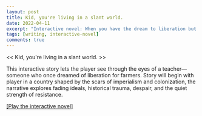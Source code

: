 ```yaml
---
layout: post
title: Kid, you're living in a slant world.
date: 2022-04-11
excerpt: "Interactive novel: When you have the dream to liberation but you have to face with the reality "
tags: [writing, interactive-novel]
comments: true
---
```



<< Kid, you're living in a slant world. >>


This interactive story lets the player see through the eyes of a teacher— 
someone who once dreamed of liberation for farmers. 
Story will begin with player in a country shaped by the scars of imperialism and colonization, 
the narrative explores fading ideals, historical trauma, despair, and the quiet strength of resistance.


<a href="https://caragim.github.io/Twine-interactive-novel/" target="_blank">[Play the interactive novel]</a>












